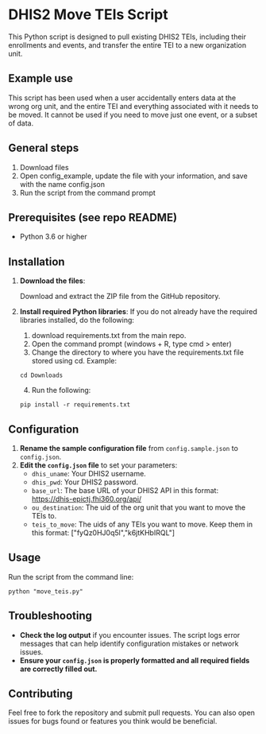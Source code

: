 # DHIS2 Move TEIs Script

This Python script is designed to pull existing DHIS2 TEIs, including their enrollments and events, and transfer the entire TEI to a new organization unit.

## Example use
This script has been used when a user accidentally enters data at the wrong org unit, and the entire TEI and everything associated with it needs to be moved. It cannot be used if you need to move just one event, or a subset of data.

## General steps
1. Download files
2. Open config_example, update the file with your information, and save with the name config.json
3. Run the script from the command prompt

## Prerequisites (see repo README)

- Python 3.6 or higher

## Installation

1. **Download the files**:
   
   Download and extract the ZIP file from the GitHub repository.

2. **Install required Python libraries**:
   If you do not already have the required libraries installed, do the following:
   1. download requirements.txt from the main repo.
   2. Open the command prompt (windows + R, type cmd > enter)
   3. Change the directory to where you have the requirements.txt file stored using cd. Example:
   ```
   cd Downloads
   ```
   4. Run the following:
   ```
   pip install -r requirements.txt
   ```

## Configuration

1. **Rename the sample configuration file** from `config.sample.json` to `config.json`.
2. **Edit the `config.json` file** to set your parameters:
   - `dhis_uname`: Your DHIS2 username.
   - `dhis_pwd`: Your DHIS2 password.
   - `base_url`: The base URL of your DHIS2 API in this format: https://dhis-epictj.fhi360.org/api/
   - `ou_destination`: The uid of the org unit that you want to move the TEIs to.
   - `teis_to_move`: The uids of any TEIs you want to move. Keep them in this format: ["fyQz0HJ0q5l","k6jtKHbIRQL"]

## Usage

Run the script from the command line:
```
python "move_teis.py"
```


## Troubleshooting

- **Check the log output** if you encounter issues. The script logs error messages that can help identify configuration mistakes or network issues.
- **Ensure your `config.json` is properly formatted and all required fields are correctly filled out.**

## Contributing

Feel free to fork the repository and submit pull requests. You can also open issues for bugs found or features you think would be beneficial.
